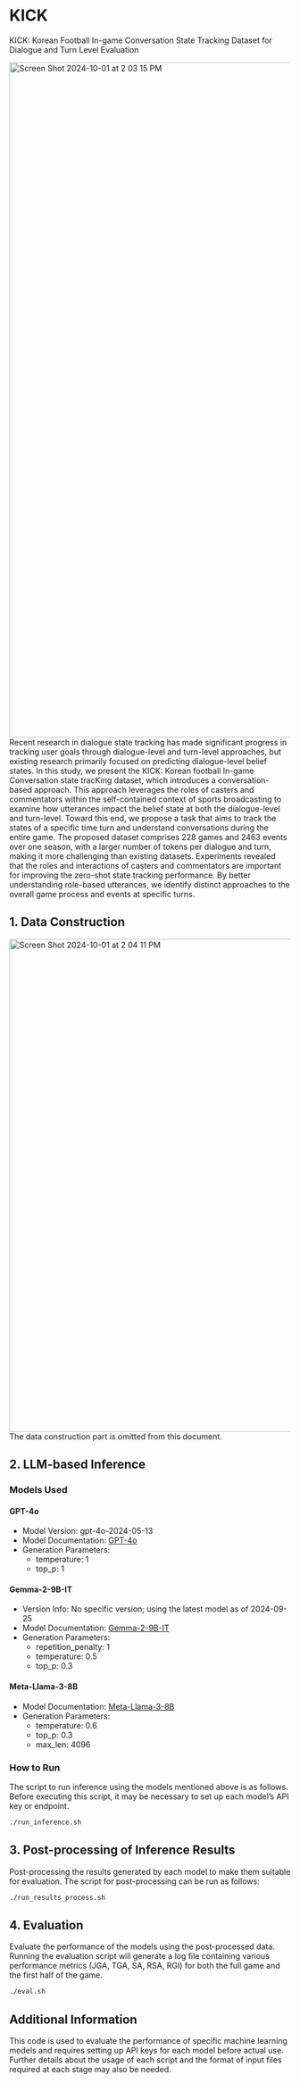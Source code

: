 # KICK
KICK: Korean Football In-game Conversation State Tracking Dataset for Dialogue and Turn Level Evaluation

<img width="1210" alt="Screen Shot 2024-10-01 at 2 03 15 PM" src="https://github.com/user-attachments/assets/b368139a-7574-4a44-af6a-a021f9a8bfe1">
Recent research in dialogue state tracking has made significant progress in tracking user goals through dialogue-level and turn-level approaches, but existing research primarily focused on predicting dialogue-level belief states. In this study, we present the KICK: Korean football In-game Conversation state tracKing dataset, which introduces a conversation-based approach. This approach leverages the roles of casters and commentators within the self-contained context of sports broadcasting to examine how utterances impact the belief state at both the dialogue-level and turn-level. Toward this end, we propose a task that aims to track the states of a specific time turn and understand conversations during the entire game. The proposed dataset comprises 228 games and 2463 events over one season, with a larger number of tokens per dialogue and turn, making it more challenging than existing datasets. Experiments revealed that the roles and interactions of casters and commentators are important for improving the zero-shot state tracking performance. By better understanding role-based utterances, we identify distinct approaches to the overall game process and events at specific turns.

## 1. Data Construction
<img width="883" alt="Screen Shot 2024-10-01 at 2 04 11 PM" src="https://github.com/user-attachments/assets/2186b30e-3922-4bfa-8d82-9e64a674951b">
The data construction part is omitted from this document.

## 2. LLM-based Inference

### Models Used

#### GPT-4o
- Model Version: gpt-4o-2024-05-13
- Model Documentation: [GPT-4o](https://platform.openai.com/docs/models/gpt-4o)
- Generation Parameters:
  - temperature: 1
  - top_p: 1

#### Gemma-2-9B-IT
- Version Info: No specific version; using the latest model as of 2024-09-25
- Model Documentation: [Gemma-2-9B-IT](https://huggingface.co/google/gemma-2-9b-it)
- Generation Parameters:
  - repetition_penalty: 1
  - temperature: 0.5
  - top_p: 0.3

#### Meta-Llama-3-8B
- Model Documentation: [Meta-Llama-3-8B](https://huggingface.co/meta-llama/Meta-Llama-3-8B)
- Generation Parameters:
  - temperature: 0.6
  - top_p: 0.3
  - max_len: 4096

### How to Run
The script to run inference using the models mentioned above is as follows. Before executing this script, it may be necessary to set up each model’s API key or endpoint.

```bash
./run_inference.sh
```

## 3. Post-processing of Inference Results

Post-processing the results generated by each model to make them suitable for evaluation. The script for post-processing can be run as follows:

```bash
./run_results_process.sh
```

## 4. Evaluation

Evaluate the performance of the models using the post-processed data. Running the evaluation script will generate a log file containing various performance metrics (JGA, TGA, SA, RSA, RGI) for both the full game and the first half of the game.

```bash
./eval.sh
```

## Additional Information

This code is used to evaluate the performance of specific machine learning models and requires setting up API keys for each model before actual use. Further details about the usage of each script and the format of input files required at each stage may also be needed.
